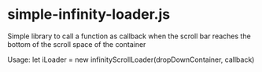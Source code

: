 # simple-infinity-loader.js
Simple library to call a function as callback when the scroll bar reaches the bottom of the scroll space of the container

Usage:  let iLoader = new infinityScrollLoader(dropDownContainer, callback)
